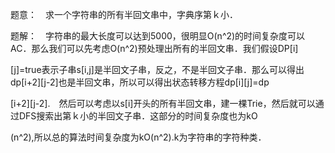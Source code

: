 题意：　求一个字符串的所有半回文串中，字典序第ｋ小．

题解：　字符串的最大长度可以达到5000，很明显O(n^2)的时间复杂度可以AC．那么我们可以先考虑O(n^2)预处理出所有的半回文串．我们假设DP[i]

[j]=true表示子串s[i,j]是半回文子串，反之，不是半回文子串．那么可以得出dp[i+2][j-2]也是半回文串，所以可以得出状态转移方程dp[i][j]=dp

[i+2][j-2].　然后可以考虑以s[i]开头的所有半回文串，建一棵Trie，然后就可以通过DFS搜索出第ｋ小的半回文子串．这部分的时间复杂度也为kO

(n^2),所以总的算法时间复杂度为kO(n^2).k为字符串的字符种类．
